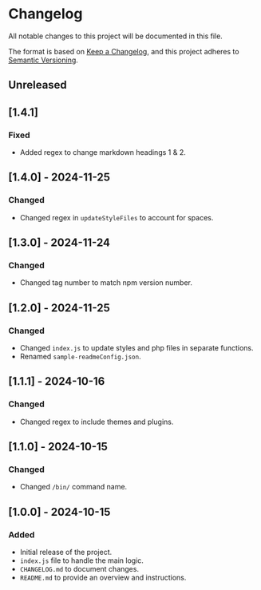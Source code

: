 # Changelog

All notable changes to this project will be documented in this file.

The format is based on [Keep a Changelog](https://keepachangelog.com/en/1.0.0/), and this project adheres to [Semantic Versioning](https://semver.org/spec/v2.0.0.html).

## Unreleased

## [1.4.1]

### Fixed

- Added regex to change markdown headings 1 & 2.

## [1.4.0] - 2024-11-25

### Changed

- Changed regex in `updateStyleFiles` to account for spaces.

## [1.3.0] - 2024-11-24

### Changed

- Changed tag number to match npm version number.

## [1.2.0] - 2024-11-25

### Changed

- Changed `index.js` to update styles and php files in separate functions.
- Renamed `sample-readmeConfig.json`.

## [1.1.1] - 2024-10-16

### Changed

- Changed regex to include themes and plugins.

## [1.1.0] - 2024-10-15

### Changed

- Changed `/bin/` command name.

## [1.0.0] - 2024-10-15

### Added

- Initial release of the project.
- `index.js` file to handle the main logic.
- `CHANGELOG.md` to document changes.
- `README.md` to provide an overview and instructions.